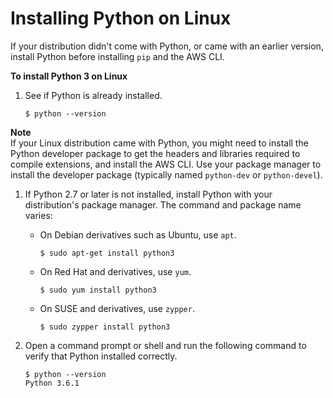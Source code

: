 # Installing Python on Linux<a name="install-linux-python"></a>

If your distribution didn't come with Python, or came with an earlier version, install Python before installing `pip` and the AWS CLI\.

**To install Python 3 on Linux**

1. See if Python is already installed\.

   ```
   $ python --version
   ```
**Note**  
If your Linux distribution came with Python, you might need to install the Python developer package to get the headers and libraries required to compile extensions, and install the AWS CLI\. Use your package manager to install the developer package \(typically named `python-dev` or `python-devel`\)\.

1. If Python 2\.7 or later is not installed, install Python with your distribution's package manager\. The command and package name varies:
   + On Debian derivatives such as Ubuntu, use `apt`\.

     ```
     $ sudo apt-get install python3
     ```
   + On Red Hat and derivatives, use `yum`\.

     ```
     $ sudo yum install python3
     ```
   + On SUSE and derivatives, use `zypper`\.

     ```
     $ sudo zypper install python3
     ```

1. Open a command prompt or shell and run the following command to verify that Python installed correctly\.

   ```
   $ python --version
   Python 3.6.1
   ```